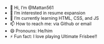 - 👋 Hi, I’m @Mattan561
- 👀 I’m interested in resume expansion
- 🌱 I’m currently learning HTML, CSS, and JS
- 📫 How to reach me: via Github or email
- 😄 Pronouns: He/him
- ⚡ Fun fact: I love playing Ultimate Frisbee!!

<!---
Mattan561/Mattan561 is a ✨ special ✨ repository because its `README.md` (this file) appears on your GitHub profile.
You can click the Preview link to take a look at your changes.
--->
